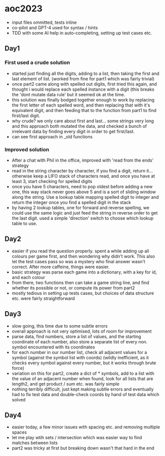 # aoc2023
- input files ommitted, tests inline
- co-pilot and GPT-4 used for syntax / hints
- TDD with some AI help in auto-completing, setting up test cases etc.

## Day1

### First used a crude solution
- started just finding all the digits, adding to a list, then taking the first and last element of list. (worked from fine for part1 which was fairly trivial)
- once part2 came along with spelled out digits, first tried this again, and thought i would replace each spelled instance with a digit (this breaks the 'dont mutate data rule' but it seemed ok at the time.
- this solution was finally bodged together enough to work by replacing the first letter of each spelled word, and then replacing that with it's equivalent digit, and then feeding that to the function from part1 to find first/last digit. 
- why crude? we only care about first and last... some strings very long and this approach both mutated the data, and checked a bunch of irrelevant data by finding every digit in order to get first/last. 
- can see first approach in _old functions

### Improved solution
- After a chat with Phil in the office, improved with 'read from the ends' strategy
- read in the string character by character, if you find a digit, return it... otherwise keep a LIFO stack of characters read, and once you have at least 3, start checking for spelled digits
- once you have 5 characters, need to pop oldest before adding a new one, this way stack never goes above 5 and is a sort of sliding window along the string. Use a lookup table mapping spelled digit to integer and return the integer once you find a spelled digit in the stack
- by having 2 lookup tables, one for forward and reverse spelling, we could use the same logic and just feed the string in reverse order to get the last digit. used a simple 'direction' switch to choose which lookup table to use. 

## Day2
- easier if you read the question properly. spent a while adding up all colours per game first, and then wondering why didn't work. This also let the test cases pass so was a mystery who final answer wasn't correct. After more caffeine, things were easier.
- basic strategy was parse each game into a dictionary, with a key for id, and each colour
- from there, two functions then can take a game string line, and find whether its possible or not, or compute its power from part2
- mostly tedious in setting up tests cases, but choices of data structure etc. were fairly straightforward

## Day3
- slow going, this time due to some subtle errors 
- overall approach is not very optimised, lots of room for improvement
- parse data, find numbers, store a list of values, and the starting coordinate of each number, also store a separate list of every non. symbol encountered with its coordinates
- for each number in our number list, check all adjacent values for a symbol (against the symbol list with coords) (wildly inefficient, as it checks every symbol against every number, but it works through brute force)
- variation on this for part2, create a dict of * symbols, add to a list with the value of an adjacent number when found, look for all lists that are length2, and get product / sum etc. was fairly simple
- nothing terribly difficult, just kept making subtle errors and eventually had to fix test data and double-check coords by hand of test data which solved

## Day4
- easier today, a few minor issues with spacing etc. and removing multiple spaces
- let me play wtih sets / intersection which was easier way to find matches between lists
- part2 was tricky at first but breaking down wasn't that hard in the end